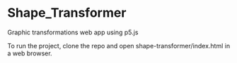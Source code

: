 # Shape_Transformer
Graphic transformations web app using p5.js

To run the project, clone the repo and open shape-transformer/index.html in a web browser.
